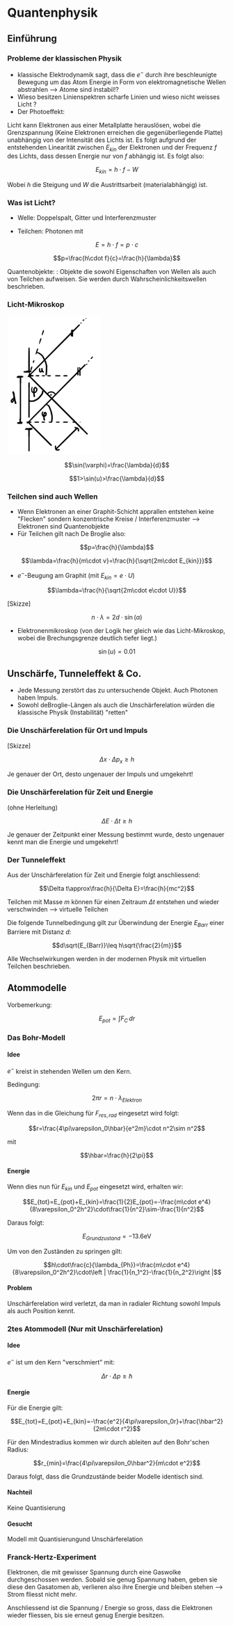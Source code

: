 # Quantenphysik

## Einführung

### Probleme der klassischen Physik

- klassische Elektrodynamik sagt, dass die $e^-$ durch ihre beschleunigte Bewegung um das Atom Energie in Form von elektromagnetische Wellen abstrahlen --> Atome sind instabil!?
- Wieso besitzen Linienspektren scharfe Linien und wieso nicht weisses Licht ?
- Der Photoeffekt:

Licht kann Elektronen aus einer Metallplatte herauslösen, wobei die Grenzspannung (Keine Elektronen erreichen die gegenüberliegende Platte) unabhängig von der Intensität des Lichts ist. Es folgt aufgrund der entstehenden Linearität zwischen $E_{kin}$ der Elektronen und der Frequenz $f$ des Lichts, dass dessen Energie nur von $f$ abhängig ist. Es folgt also:

$$E_{kin}=h\cdot f-W$$

Wobei $h$ die Steigung und $W$ die Austrittsarbeit (materialabhängig) ist.

### Was ist Licht?

- Welle: Doppelspalt, Gitter und Interferenzmuster

- Teilchen: Photonen mit

$$E=h\cdot f=p\cdot c$$

$$p=\frac{h\cdot f}{c}=\frac{h}{\lambda}$$

Quantenobjekte:
: Objekte die sowohl Eigenschaften von Wellen als auch von Teilchen aufweisen. Sie werden durch Wahrscheinlichkeitswellen beschrieben.

### Licht-Mikroskop

![Licht-Mikroskop](../img/qm1.png)

$$\sin(\varphi)=\frac{\lambda}{d}$$

$$1>\sin(u)>\frac{\lambda}{d}$$

### Teilchen sind auch Wellen

- Wenn Elektronen an einer Graphit-Schicht apprallen entstehen keine "Flecken" sondern konzentrische Kreise / Interferenzmuster --> Elektronen sind Quantenobjekte
- Für Teilchen gilt nach De Broglie also:

$$p=\frac{h}{\lambda}$$

$$\lambda=\frac{h}{m\cdot v}=\frac{h}{\sqrt{2m\cdot E_{kin}}}$$

- $e^-$-Beugung am Graphit (mit $E_{kin}=e\cdot U$)

$$\lambda=\frac{h}{\sqrt{2m\cdot e\cdot U}}$$

[Skizze]

$$n\cdot\lambda=2d\cdot \sin(\alpha)$$

- Elektronenmikroskop (von der Logik her gleich wie das Licht-Mikroskop, wobei die Brechungsgrenze deutlich tiefer liegt.)

$$\sin(u)=0.01$$

## Unschärfe, Tunneleffekt & Co.

- Jede Messung zerstört das zu untersuchende Objekt. Auch Photonen haben Impuls.
- Sowohl deBroglie-Längen als auch die Unschärferelation würden die klassische Physik (Instabilität) "retten"

### Die Unschärferelation für Ort und Impuls

[Skizze]

$$\Delta x\cdot \Delta p_x\geq h$$

Je genauer der Ort, desto ungenauer der Impuls und umgekehrt!

### Die Unschärferelation für Zeit und Energie
 (ohne Herleitung)

$$\Delta E\cdot \Delta t\geq h$$

Je genauer der Zeitpunkt einer Messung bestimmt wurde, desto ungenauer kennt man die Energie und umgekehrt!

### Der Tunneleffekt

Aus der Unschärferelation für Zeit und Energie folgt anschliessend:

$$\Delta t\approx\frac{h}{\Delta E}=\frac{h}{mc^2}$$

Teilchen mit Masse $m$ können für einen Zeitraum $\Delta t$ entstehen und wieder verschwinden --> virtuelle Teilchen

Die folgende Tunnelbedingung gilt zur Überwindung der Energie $E_{Barr}$ einer Barriere mit Distanz $d$:

$$d\sqrt{E_{Barr}}\leq h\sqrt{\frac{2}{m}}$$

Alle Wechselwirkungen werden in der modernen Physik mit virtuellen Teilchen beschrieben.

## Atommodelle

Vorbemerkung:

$$E_{pot}=\int F_C \,dr$$

### Das Bohr-Modell

#### Idee

$e^-$ kreist in stehenden Wellen um den Kern.

Bedingung:

$$2\pi r=n\cdot \lambda_{Elektron}$$

Wenn das in die Gleichung für $F_{res,rad}$ eingesetzt wird folgt:

$$r=\frac{4\pi\varepsilon_0\hbar}{e^2m}\cdot n^2\sim n^2$$

mit

$$\hbar=\frac{h}{2\pi}$$

#### Energie

Wenn dies nun für $E_{kin}$ und $E_{pot}$ eingesetzt wird, erhalten wir:

$$E_{tot}=E_{pot}+E_{kin}=\frac{1}{2}E_{pot}=-\frac{m\cdot e^4}{8\varepsilon_0^2h^2}\cdot\frac{1}{n^2}\sim-\frac{1}{n^2}$$

Daraus folgt:

$$E_{Grundzustand}=-13.6\mathrm{eV}$$

Um von den Zuständen zu springen gilt:

$$h\cdot\frac{c}{\lambda_{Ph}}=\frac{m\cdot e^4}{8\varepsilon_0^2h^2}\cdot\left | \frac{1}{n_1^2}-\frac{1}{n_2^2}\right |$$

#### Problem

Unschärferelation wird verletzt, da man in radialer Richtung sowohl Impuls als auch Position kennt.

### 2tes Atommodell (Nur mit Unschärferelation)

#### Idee

$e^-$ ist um den Kern "verschmiert" mit:

$$\Delta r\cdot\Delta p\geq\hbar$$

#### Energie

Für die Energie gilt:

$$E_{tot}=E_{pot}+E_{kin}=-\frac{e^2}{4\pi\varepsilon_0r}+\frac{\hbar^2}{2m\cdot r^2}$$

Für den Mindestradius kommen wir durch ableiten auf den Bohr'schen Radius:

$$r_{min}=\frac{4\pi\varepsilon_0\hbar^2}{m\cdot e^2}$$

Daraus folgt, dass die Grundzustände beider Modelle identisch sind.

#### Nachteil
Keine Quantisierung

#### Gesucht

Modell mit Quantisierungund Unschärferelation

### Franck-Hertz-Experiment

Elektronen, die mit gewisser Spannung durch eine Gaswolke durchgeschossen werden. Sobald sie genug Spannung haben, geben sie diese den Gasatomen ab, verlieren also ihre Energie und bleiben stehen --> Strom fliesst nicht mehr.

Anschliessend ist die Spannung / Energie so gross, dass die Elektronen wieder fliessen, bis sie erneut genug Energie besitzen.
